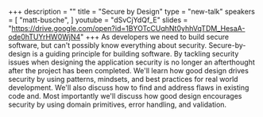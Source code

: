 +++
description = ""
title = "Secure by Design"
type = "new-talk"
speakers = [
        "matt-busche",
]
youtube = "dSvCjYdQf_E"
slides = "https://drive.google.com/open?id=1BYOTcCUqhNt0yhhVqTDM_HesaA-ode0hTUYrHW0WjN4"
+++
As developers we need to build secure software, but can't possibly know everything about security. Secure-by-design is a guiding principle for building software. By tackling security issues when designing the application security is no longer an afterthought after the project has been completed. We'll learn how good design drives security by using patterns, mindsets, and best practices for real world development. We'll also discuss how to find and address flaws in existing code and. Most importantly we'll discuss how good design encourages security by using domain primitives, error handling, and validation.